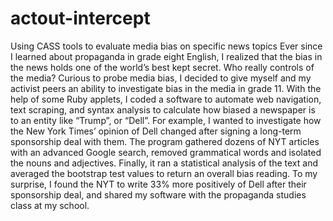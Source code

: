 # actout-intercept
Using CASS tools to evaluate media bias on specific news topics
Ever since I learned about propaganda in grade eight English, I realized that the bias in the news holds one of the world’s best kept secret. Who really controls of the media? Curious to probe media bias, I decided to give myself and my activist peers an ability to investigate bias in the media in grade 11. With the help of some Ruby applets, I coded a software to automate web navigation, text scraping, and syntax analysis to calculate how biased a newspaper is to an entity like “Trump”, or “Dell”. For example, I wanted to investigate how the New York Times’ opinion of Dell changed after signing a long-term sponsorship deal with them. The program gathered dozens of NYT articles with an advanced Google search, removed grammatical words and isolated the nouns and adjectives. Finally, it ran a statistical analysis of the text and averaged the bootstrap test values to return an overall bias reading. To my surprise, I found the NYT to write 33% more positively of Dell after their sponsorship deal, and shared my software with the propaganda studies class at my school. 
